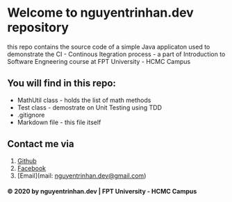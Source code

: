 # Welcome to nguyentrinhan.dev repository
this repo contains the source code of a simple Java applicaton used to demonstrate the CI - Continous Itegration process - a part of Introduction to Software Engneering course at FPT University - HCMC Campus

## You will find in this repo:
* MathUtil class - holds the list of math methods
* Test class - demostrate on Unit Testing using TDD
* .gitignore
* Markdown file - this file itself

## Contact me via
1. [Github](https://github.com/nguyentrinhan-dev)
2. [Facebook](https://facebook.com/nguyentrinhan.811)
3. [Email](mail: nguyentrinhan.dev@gmail.com)

#### © 2020 by nguyentrinhan.dev | FPT University - HCMC Campus